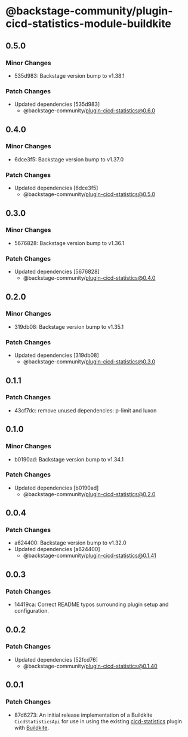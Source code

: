 # @backstage-community/plugin-cicd-statistics-module-buildkite

## 0.5.0

### Minor Changes

- 535d983: Backstage version bump to v1.38.1

### Patch Changes

- Updated dependencies [535d983]
  - @backstage-community/plugin-cicd-statistics@0.6.0

## 0.4.0

### Minor Changes

- 6dce3f5: Backstage version bump to v1.37.0

### Patch Changes

- Updated dependencies [6dce3f5]
  - @backstage-community/plugin-cicd-statistics@0.5.0

## 0.3.0

### Minor Changes

- 5676828: Backstage version bump to v1.36.1

### Patch Changes

- Updated dependencies [5676828]
  - @backstage-community/plugin-cicd-statistics@0.4.0

## 0.2.0

### Minor Changes

- 319db08: Backstage version bump to v1.35.1

### Patch Changes

- Updated dependencies [319db08]
  - @backstage-community/plugin-cicd-statistics@0.3.0

## 0.1.1

### Patch Changes

- 43cf7dc: remove unused dependencies: p-limit and luxon

## 0.1.0

### Minor Changes

- b0190ad: Backstage version bump to v1.34.1

### Patch Changes

- Updated dependencies [b0190ad]
  - @backstage-community/plugin-cicd-statistics@0.2.0

## 0.0.4

### Patch Changes

- a624400: Backstage version bump to v1.32.0
- Updated dependencies [a624400]
  - @backstage-community/plugin-cicd-statistics@0.1.41

## 0.0.3

### Patch Changes

- 14419ca: Correct README typos surrounding plugin setup and configuration.

## 0.0.2

### Patch Changes

- Updated dependencies [52fcd76]
  - @backstage-community/plugin-cicd-statistics@0.1.40

## 0.0.1

### Patch Changes

- 87d6273: An initial release implementation of a Buildkite `CicdStatisticsApi` for use in using the existing [cicd-statistics](https://github.com/backstage/community-plugins/tree/main/workspaces/cicd-statistics/plugins/cicd-statistics) plugin with [Buildkite](https://buildkite.com/).
